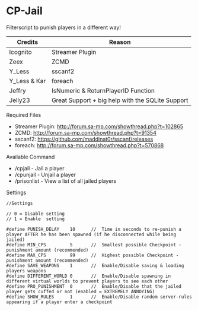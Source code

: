 # CP-Jail
Filterscript to punish players in a different way!


| Credits | Reason |
| --- | --- |
| Icognito | Streamer Plugin |
| Zeex | ZCMD |
| Y_Less | sscanf2 |
| Y_Less & Kar | foreach |
| Jeffry | IsNumeric & ReturnPlayerID Function |
| Jelly23 | Great Support + big help with the SQLite Support |

Required Files

* Streamer Plugin: http://forum.sa-mp.com/showthread.php?t=102865
* ZCMD: http://forum.sa-mp.com/showthread.php?t=91354
* sscanf2: https://github.com/maddinat0r/sscanf/releases
* foreach: http://forum.sa-mp.com/showthread.php?t=570868


Available Command

* /cpjail - Jail a player
* /cpunjail - Unjail a player
* /prisonlist - View a list of all jailed players


Settings

```
//Settings

// 0 = Disable setting
// 1 = Enable  setting

#define PUNISH_DELAY    10      //  Time in seconds to re-punish a player AFTER he has been spawned (if he disconnected while being jailed)
#define MIN_CPS         5       //  Smallest possible Checkpoint - punishment amount (recommended)
#define MAX_CPS         99      //  Highest possible Checkpoint - punishment amount (recommended)
#define SAVE_WEAPONS    1       //  Enable/Disable saving & loading players weapons
#define DIFFERENT_WORLD 0       //  Enable/Disable spawning in different virtual worlds to prevent players to see each other
#define PRO_PUNISHMENT  0       //  Enable/Disable that the jailed player gets cuffed or not (enabled = EXTREMELY ANNOYING)
#define SHOW_RULES      1       //  Enable/Disable random server-rules appearing if a player enter a checkpoint

```
